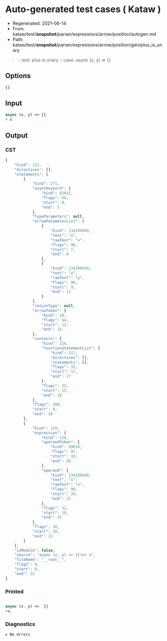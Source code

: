 # Auto-generated test cases ( Kataw )
- Regenerated: 2021-06-14
- From: kataw/test/__snapshot__/parser/expressions/arrow/position/autogen.md
- Path: kataw/test/__snapshot__/parser/expressions/arrow/position/gen/plus_is_unary
> :: test: plus is unary
> :: case: async (x, y) => {}
## Options

`````js
{}
`````
## Input

`````js
async (x, y) => {}
+ x
`````
## Output

### CST

```javascript
{
    "kind": 122,
    "directives": [],
    "statements": [
        {
            "kind": 271,
            "asyncKeyword": {
                "kind": 82031,
                "flags": 64,
                "start": 0,
                "end": 5
            },
            "typeParameters": null,
            "arrowPatameterList": [
                {
                    "kind": 134299649,
                    "text": "x",
                    "rawText": "x",
                    "flags": 96,
                    "start": 7,
                    "end": 8
                },
                {
                    "kind": 134299649,
                    "text": "y",
                    "rawText": "y",
                    "flags": 96,
                    "start": 9,
                    "end": 11
                }
            ],
            "returnType": null,
            "arrowToken": {
                "kind": 10,
                "flags": 64,
                "start": 12,
                "end": 15
            },
            "contents": {
                "kind": 216,
                "functionStatementList": {
                    "kind": 217,
                    "directives": [],
                    "statements": [],
                    "flags": 32,
                    "start": 17,
                    "end": 17
                },
                "flags": 32,
                "start": 15,
                "end": 18
            },
            "flags": 288,
            "start": 0,
            "end": 18
        },
        {
            "kind": 120,
            "expression": {
                "kind": 126,
                "operandToken": {
                    "kind": 99634,
                    "flags": 97,
                    "start": 18,
                    "end": 20
                },
                "operand": {
                    "kind": 134299649,
                    "text": "x",
                    "rawText": "x",
                    "flags": 96,
                    "start": 20,
                    "end": 22
                },
                "flags": 32,
                "start": 18,
                "end": 22
            },
            "flags": 16,
            "start": 18,
            "end": 22
        }
    ],
    "isModule": false,
    "source": "async (x, y) => {}\n+ x",
    "fileName": "__root__",
    "flags": 0,
    "start": 0,
    "end": 22
}
```

### Printed

```javascript

async (x, y) =>  {}
+x;
```

### Diagnostics

```javascript
✔ No errors
```

